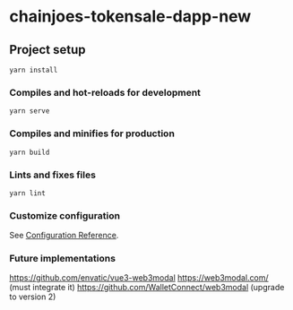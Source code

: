 # chainjoes-tokensale-dapp-new

## Project setup
```
yarn install
```

### Compiles and hot-reloads for development
```
yarn serve
```

### Compiles and minifies for production
```
yarn build
```

### Lints and fixes files
```
yarn lint
```

### Customize configuration
See [Configuration Reference](https://cli.vuejs.org/config/).

### Future implementations
https://github.com/envatic/vue3-web3modal
https://web3modal.com/ (must integrate it)
https://github.com/WalletConnect/web3modal (upgrade to version 2)